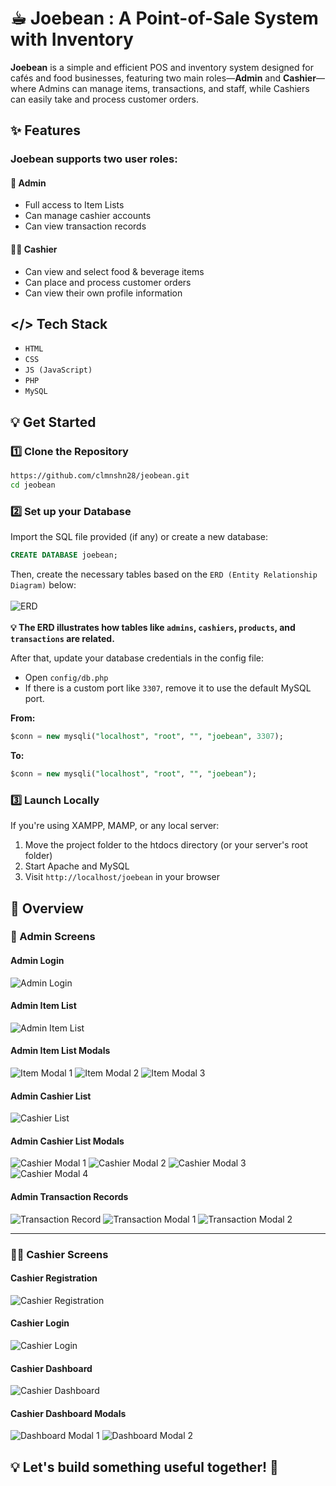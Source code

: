 # ☕︎ Joebean : A Point-of-Sale System with Inventory
**Joebean** is a simple and efficient POS and inventory system designed for cafés and food businesses, featuring two main roles—**Admin** and **Cashier**—where Admins can manage items, transactions, and staff, while Cashiers can easily take and process customer orders.

## ✨ Features
  ### Joebean supports two user roles:
 #### 👤 Admin
   - Full access to Item Lists
   - Can manage cashier accounts
   - Can view transaction records

#### 👨‍💼 Cashier
  - Can view and select food & beverage items
  - Can place and process customer orders
  - Can view their own profile information

## </> Tech Stack
  - `HTML`
  - `CSS`
  - `JS (JavaScript)`
  - `PHP`
  - `MySQL`
 
## 💡 Get Started
### 1️⃣ Clone the Repository
```bash
https://github.com/clmnshn28/jeobean.git
cd jeobean
```
### 2️⃣ Set up your Database

Import the SQL file provided (if any) or create a new database:

```sql
CREATE DATABASE joebean;
```
Then, create the necessary tables based on the `ERD (Entity Relationship Diagram)` below:
<br>
<br>
![ERD](assets/images/readme/erd.png)
<br><br>
**💡 The ERD illustrates how tables like `admins`, `cashiers`, `products`, and `transactions` are related.**

After that, update your database credentials in the config file:
 - Open `config/db.php`
 - If there is a custom port like `3307`, remove it to use the default MySQL port.
  
**From:**
```sql
$conn = new mysqli("localhost", "root", "", "joebean", 3307);
```
**To:**
```sql
$conn = new mysqli("localhost", "root", "", "joebean");
```

### 3️⃣ Launch Locally

If you're using XAMPP, MAMP, or any local server:

1. Move the project folder to the htdocs directory (or your server's root folder)
2. Start Apache and MySQL
3. Visit `http://localhost/joebean` in your browser
## 🔎 Overview

### 👤 Admin Screens

#### Admin Login
![Admin Login](assets/images/readme/admin-login.png)

#### Admin Item List
![Admin Item List](assets/images/readme/admin-item-list.png)

#### Admin Item List Modals
![Item Modal 1](assets/images/readme/admin-item-list-modal1.png)
![Item Modal 2](assets/images/readme/admin-item-list-modal2.png)
![Item Modal 3](assets/images/readme/admin-item-list-modal3.png)

#### Admin Cashier List
![Cashier List](assets/images/readme/admin-cashier-list.png)

#### Admin Cashier List Modals
![Cashier Modal 1](assets/images/readme/admin-cashier-list-modal1.png)
![Cashier Modal 2](assets/images/readme/admin-cashier-list-modal2.png)
![Cashier Modal 3](assets/images/readme/admin-cashier-list-modal3.png)
![Cashier Modal 4](assets/images/readme/admin-cashier-list-modal4.png)

#### Admin Transaction Records
![Transaction Record](assets/images/readme/admin-transaction-record.png)
![Transaction Modal 1](assets/images/readme/admin-transaction-record-modal1.png)
![Transaction Modal 2](assets/images/readme/admin-transaction-record-modal2.png)

---

### 👨‍💼 Cashier Screens

#### Cashier Registration
![Cashier Registration](assets/images/readme/cashier-registration.png)

#### Cashier Login
![Cashier Login](assets/images/readme/cashier-login.png)

#### Cashier Dashboard
![Cashier Dashboard](assets/images/readme/cashier-dashboard.png)

#### Cashier Dashboard Modals
![Dashboard Modal 1](assets/images/readme/cashier-dashboard-modal1.png)
![Dashboard Modal 2](assets/images/readme/cashier-dashboard-modal2.png)



## 💡 Let's build something useful together! 🚀

